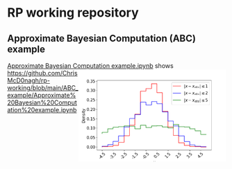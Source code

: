 # RP working repository

## Approximate Bayesian Computation (ABC) example
[Approximate Bayesian Computation example.ipynb](ABC_example/Approximate%20Bayesian%20Computation%20example.ipynb) shows
<img  src="ABC_example/ABC_ex.png"  width="340" align="right" />
https://github.com/ChrisMcD0nagh/rp-working/blob/main/ABC_example/Approximate%20Bayesian%20Computation%20example.ipynb
